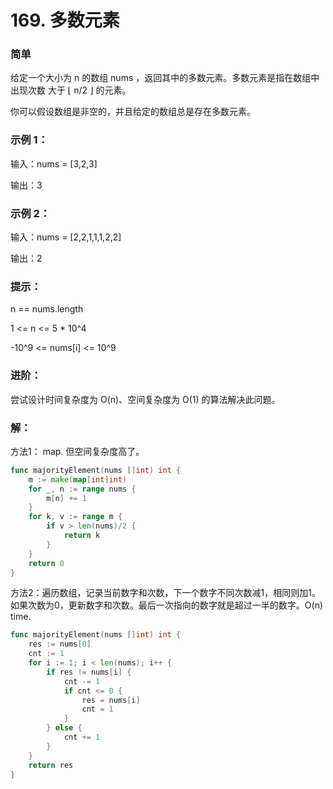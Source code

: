 # 169. 多数元素

### 简单

给定一个大小为 n 的数组 nums ，返回其中的多数元素。多数元素是指在数组中出现次数 大于 ⌊ n/2 ⌋ 的元素。

你可以假设数组是非空的，并且给定的数组总是存在多数元素。

### 示例 1：

输入：nums = [3,2,3]

输出：3

### 示例 2：

输入：nums = [2,2,1,1,1,2,2]

输出：2
 
### 提示：
n == nums.length

1 <= n <= 5 * 10^4

-10^9 <= nums[i] <= 10^9
 
### 进阶：
尝试设计时间复杂度为 O(n)、空间复杂度为 O(1) 的算法解决此问题。

### 解：

方法1： map. 但空间复杂度高了。

```go
func majorityElement(nums []int) int {
	m := make(map[int]int)
	for _, n := range nums {
		m[n] += 1
	}
	for k, v := range m {
		if v > len(nums)/2 {
			return k
		}
	}
	return 0
}
```

方法2：遍历数组，记录当前数字和次数，下一个数字不同次数减1，相同则加1。如果次数为0，更新数字和次数。最后一次指向的数字就是超过一半的数字。O(n) time.
```go
func majorityElement(nums []int) int {
	res := nums[0]
	cnt := 1
	for i := 1; i < len(nums); i++ {
		if res != nums[i] {
			cnt -= 1
			if cnt <= 0 {
				res = nums[i]
				cnt = 1
			}
		} else {
			cnt += 1
		}
	}
	return res
}
```